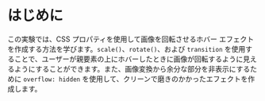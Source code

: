 # はじめに

この実験では、CSS プロパティを使用して画像を回転させるホバー エフェクトを作成する方法を学びます。`scale()`、`rotate()`、および `transition` を使用することで、ユーザーが親要素の上にホバーしたときに画像が回転するように見えるようにすることができます。また、画像変換から余分な部分を非表示にするために `overflow: hidden` を使用して、クリーンで磨きのかかったエフェクトを作成します。
